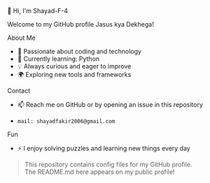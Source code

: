 👋 Hi, I'm Shayad-F-4

Welcome to my GitHub profile Jasus kya Dekhega!

About Me
- 🚀 Passionate about coding and technology
- 🐍 Currently learning: Python
- 💡 Always curious and eager to improve
- 🌍 Exploring new tools and frameworks

Contact
- 📫 Reach me on GitHub or by opening an issue in this repository
-     mail: shayadfakir2006@gmail.com

Fun
- ⚡ I enjoy solving puzzles and learning new things every day


> This repository contains config files for my GitHub profile.  
> The README.md here appears on my public profile!

